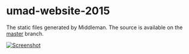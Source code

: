 # umad-website-2015

The static files generated by Middleman. The source is available on the [master](https://github.com/utcsmad/umad-website-2015/tree/master) branch.

[![Screenshot](http://i.imgur.com/phV5U7p.jpg)](http://utcsmad.github.io/umad-website-2015)
